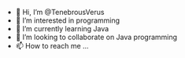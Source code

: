 - 👋 Hi, I’m @TenebrousVerus
- 👀 I’m interested in programming
- 🌱 I’m currently learning Java
- 💞️ I’m looking to collaborate on Java programming
- 📫 How to reach me ...

<!---
TenebrousVerus/TenebrousVerus is a ✨ special ✨ repository because its `README.md` (this file) appears on your GitHub profile.
You can click the Preview link to take a look at your changes.
--->

